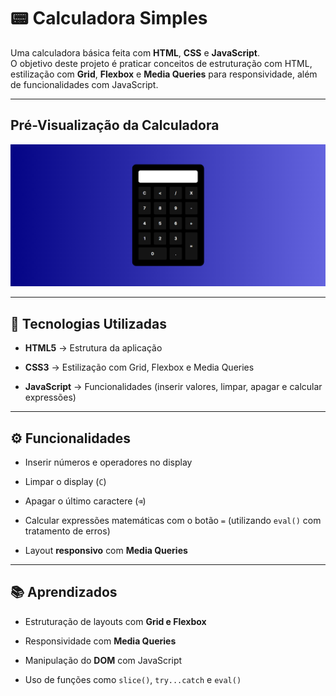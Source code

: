 # 📟 Calculadora Simples

Uma calculadora básica feita com **HTML**, **CSS** e **JavaScript**.  
O objetivo deste projeto é praticar conceitos de estruturação com HTML, estilização com **Grid**, **Flexbox** e **Media Queries** para responsividade, além de funcionalidades com JavaScript.

---

## Pré-Visualização da Calculadora

![Pré-Visualização da Calculadora](images/preview.png)

---

## 🚀 Tecnologias Utilizadas
- **HTML5** → Estrutura da aplicação

- **CSS3** → Estilização com Grid, Flexbox e Media Queries

- **JavaScript** → Funcionalidades (inserir valores, limpar, apagar e calcular expressões)

---

## ⚙️ Funcionalidades
- Inserir números e operadores no display

- Limpar o display (`C`)

- Apagar o último caractere (`⌫`)

- Calcular expressões matemáticas com o botão `=` (utilizando `eval()` com tratamento de erros)

- Layout **responsivo** com **Media Queries**  

---

## 📚 Aprendizados

- Estruturação de layouts com **Grid e Flexbox**

- Responsividade com **Media Queries**

- Manipulação do **DOM** com JavaScript

- Uso de funções como `slice()`, `try...catch` e `eval()`
